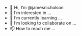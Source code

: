 - 👋 Hi, I’m @jamesnicholson
- 👀 I’m interested in ...
- 🌱 I’m currently learning ...
- 💞️ I’m looking to collaborate on ...
- 📫 How to reach me ...

<!---
jamesnicholson/jamesnicholson is a ✨ special ✨ repository because its `README.md` (this file) appears on your GitHub profile.
You can click the Preview link to take a look at your changes.
--->
